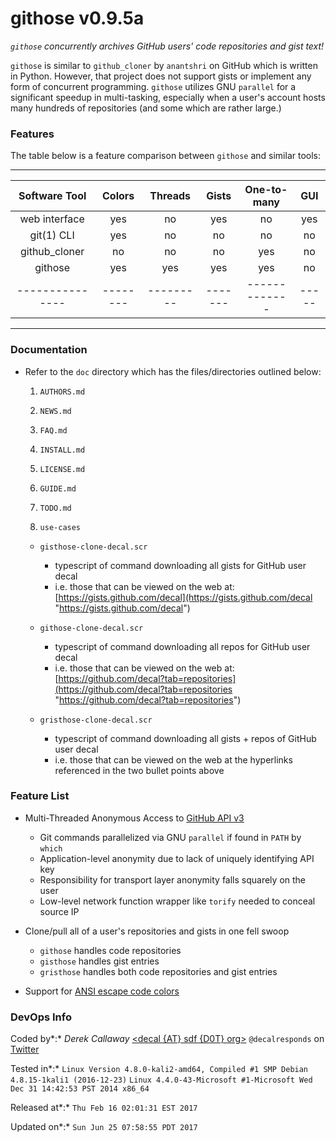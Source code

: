 **githose v0.9.5a**
===============

_`githose` concurrently archives GitHub users' code repositories and gist text!_

`githose` is similar to `github_cloner` by `anantshri` on GitHub which is written in
Python.  However, that project does not support gists or implement any form of 
concurrent programming.  `githose` utilizes GNU `parallel` for a significant 
speedup in multi-tasking, especially when a user's account hosts many hundreds 
of repositories (and some which are rather large.) 


### Features

The table below is a feature comparison between `githose` and similar tools:

***

| Software Tool | Colors | Threads | Gists | One-to-many | GUI |
|:-------------:|:------:|:-------:|:-----:|:-----------:|:---:|
| web interface |  yes   |   no    |  yes  |     no      | yes |
| git(1) CLI    |  yes   |   no    |   no  |     no      |  no |
| github_cloner |   no   |   no    |   no  |    yes      |  no |
| githose       |  yes   |  yes    |  yes  |    yes      |  no |
|---------------|--------|---------|-------|-------------|-----|

***


### Documentation

* Refer to the `doc` directory which has the files/directories outlined below:

  1. `AUTHORS.md`

  2. `NEWS.md`

  3. `FAQ.md`

  4. `INSTALL.md`

  5. `LICENSE.md`

  6. `GUIDE.md`

  7. `TODO.md`

  8. `use-cases` 
    * `gisthose-clone-decal.scr`
      - typescript of command downloading all gists for GitHub user decal
      - i.e. those that can be viewed on the web at: [https://gists.github.com/decal](https://gists.github.com/decal "https://gists.github.com/decal")

    * `githose-clone-decal.scr`
      - typescript of command downloading all repos for GitHub user decal
      - i.e. those that can be viewed on the web at: [https://github.com/decal?tab=repositories](https://github.com/decal?tab=repositories "https://github.com/decal?tab=repositories")

    * `gristhose-clone-decal.scr`
      - typescript of command downloading all gists + repos of GitHub user decal
      - i.e. those that can be viewed on the web at the hyperlinks referenced in the two bullet points above


### Feature List

* Multi-Threaded Anonymous Access to [GitHub API v3](https://developer.github.com/v3/) 
  - Git commands parallelized via GNU `parallel` if found in `PATH` by `which`
  - Application-level anonymity due to lack of uniquely identifying API key
  - Responsibility for transport layer anonymity falls squarely on the user 
  - Low-level network function wrapper like `torify` needed to conceal source IP

* Clone/pull all of a user's repositories and gists in one fell swoop
  - `githose` handles code repositories
  - `gisthose` handles gist entries
  - `gristhose` handles both code repositories and gist entries

* Support for [ANSI escape code colors](https://en.wikipedia.org/wiki/ANSI_escape_code#Colors)


### DevOps Info

Coded by*:*    _Derek Callaway_ [<decal {AT} sdf {D0T} org>](mailto:decal@sdf.org)
               `@decalresponds` on [Twitter](https://github.com/decalresponds)

Tested in*:*   `Linux Version 4.8.0-kali2-amd64, Compiled #1 SMP Debian 4.8.15-1kali1 (2016-12-23)`
               `Linux 4.4.0-43-Microsoft #1-Microsoft Wed Dec 31 14:42:53 PST 2014 x86_64`

Released at*:* `Thu Feb 16 02:01:31 EST 2017`

Updated on*:*  `Sun Jun 25 07:58:55 PDT 2017`
